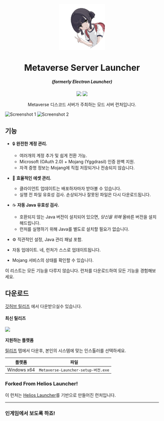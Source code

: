 <p align="center"><img src="./app/assets/images/SealCircle.png" width="150px" height="150px" alt="Metaverse Works"></p>

<h1 align="center">Metaverse Server Launcher</h1>

<em><h5 align="center">(formerly Electron Launcher)</h5></em>

<p align="center"><img src="https://forthebadge.com/images/badges/0-percent-optimized.svg"> <img src="https://forthebadge.com/images/badges/built-with-love.svg">
</p>

<p align="center">Metaverse 디스코드 서버가 주최하는 모드 서버 런처입니다.</p>

![Screenshot 1](https://i.imgur.com/Gl8yTDJ.png)
![Screenshot 2](https://i.imgur.com/ZE7B5TJ.png)

## 기능

* 🔒 **완전한 계정 관리.**
  * 여러개의 계정 추가 및 쉽게 전환 가능.
  * Microsoft (OAuth 2.0) + Mojang (Yggdrasil) 인증 완벽 지원.
  * 자격 증명 정보는 Mojang에 직접 저장되거나 전송되지 않습니다.
   
* 📂 **효율적인 에셋 관리.**
  * 클라이언트 업데이트는 배포하자마자 받아볼 수 있습니다.
  * 실행 전 파일 유효성 검사. 손상되거나 잘못된 파일은 다시 다운로드됩니다.
   
* ☕ **자동 Java 유효성 검사.**
  * 호환되지 않는 Java 버전이 설치되어 있으면, *당신을 위해* 올바른 버전을 설치해드립니다.
  * 런처를 실행하기 위해 Java를 별도로 설치할 필요가 없습니다.
   
* ⚙️ 직관적인 설정, Java 관리 패널 포함.
* 자동 업데이트. 네, 런처가 스스로 업데이트됩니다.
* Mojang 서비스의 상태를 확인할 수 있습니다.

이 리스트는 모든 기능을 다루지 않습니다. 런처를 다운로드하여 모든 기능을 경험해보세요.



## 다운로드

[깃허브 릴리즈](https://github.com/LaeDev/MetaverseLauncher/releases) 에서 다운받으실수 있습니다.

#### 최신 릴리즈

[![](https://img.shields.io/github/release/LaeDev/MetaverseLauncher.svg?style=flat-square)](https://github.com/LaeDev/MetaverseLauncher/releases/latest)


**지원하는 플랫폼**

[릴리즈](https://github.com/LaeDev/MetaverseLauncher/releases) 탭에서 다운후, 본인의 시스템에 맞는 인스톨러를 선택하세요.

| 플랫폼 | 파일 |
| -------- | ---- |
| Windows x64 | `Metaverse-Launcher-setup-버전.exe` |

### Forked From Helios Launcher!

이 런처는 [Helios Launcher](https://github.com/dscalzi/HeliosLauncher)를 기반으로 만들어진 런처입니다. 

---

### 인게임에서 보도록 하죠!
